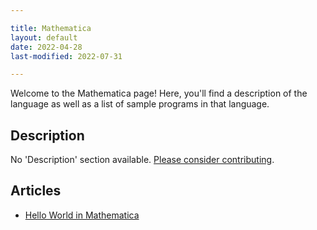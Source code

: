 ```yaml
---

title: Mathematica
layout: default
date: 2022-04-28
last-modified: 2022-07-31

---
```


Welcome to the Mathematica page! Here, you'll find a description of the language as well as a list of sample programs in that language.

## Description

No 'Description' section available. [Please consider contributing](https://github.com/TheRenegadeCoder/sample-programs-website).

## Articles

- [Hello World in Mathematica](https://sampleprograms.io/projects/hello-world/mathematica)